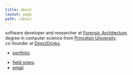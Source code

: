 ```yaml
---
title: about
layout: page
path: /about
---
```


software developer and researcher at [Forensic Architecture](https://www.forensic-architecture.org/).        
degree in computer science from [Princeton University](https://www.princeton.edu/).    
co-founder at [DirectDrinks](https://directdrinks.com.au/).   


 * [portfolio](/portfolio).
 <!-- * [resume](/resume). -->
 * [field notes](/).
 * [email](mailto:lachlankermode@live.com).
